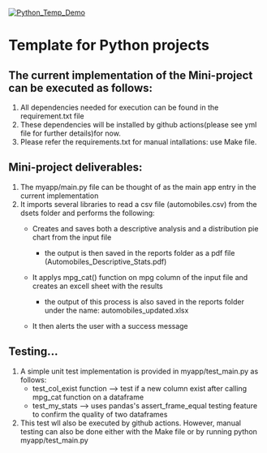[![Python_Temp_Demo](https://github.com/nogibjj/oo46_Python_Temp/actions/workflows/actions.yml/badge.svg)][def]

# Template for Python projects

## The current implementation of the Mini-project can be executed as follows:

1. All dependencies needed for execution can be found in the requirement.txt file
2. These dependencies will be installed  by github actions(please see yml file for further details)for now.
3. Please refer the requirements.txt for manual intallations: use Make file. 

## Mini-project deliverables:
1. The myapp/main.py file can be thought of as the main app entry in the current implementation
2. It imports several libraries to read a csv file (automobiles.csv) from the dsets folder and performs the following:
    * Creates and saves both a descriptive analysis and a distribution pie chart from the input file
        * the output is then saved in the reports folder as a pdf file (Automobiles_Descriptive_Stats.pdf)
    * It applys mpg_cat() function on mpg column of the input file and creates an excell sheet with the results
        * the output of this process is also saved in the reports folder under the name: automobiles_updated.xlsx
   
    * It then alerts the user with a success message

## Testing...
1. A simple unit test implementation is provided in myapp/test_main.py as follows:
    * test_col_exist function --> test if a new column exist after calling mpg_cat function on a dataframe
    * test_my_stats --> uses pandas's assert_frame_equal testing feature to confirm the quality of two dataframes
2. This test wll also be executed by github actions. However, manual testing can also be done either with the Make file or by running python myapp/test_main.py


[def]: https://github.com/nogibjj/oo46_Python_Temp/actions/workflows/actions.yml
